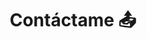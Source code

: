 ---
title: Contáctame 📤
breadcrumb: ¡Hablemos! Si tienes preguntas acerca de nuestros servicios, su funcionamiento o simplemente deseas conocer más sobre cómo trabajamos, ponte en contacto con nosotros. Estamos aquí para responder a todas tus inquietudes. Si quieres iniciar un proyecto de colaboración conjunto, ¡no dudes en escribirnos! Estamos encantados de escuchar tu propuesta. 

---